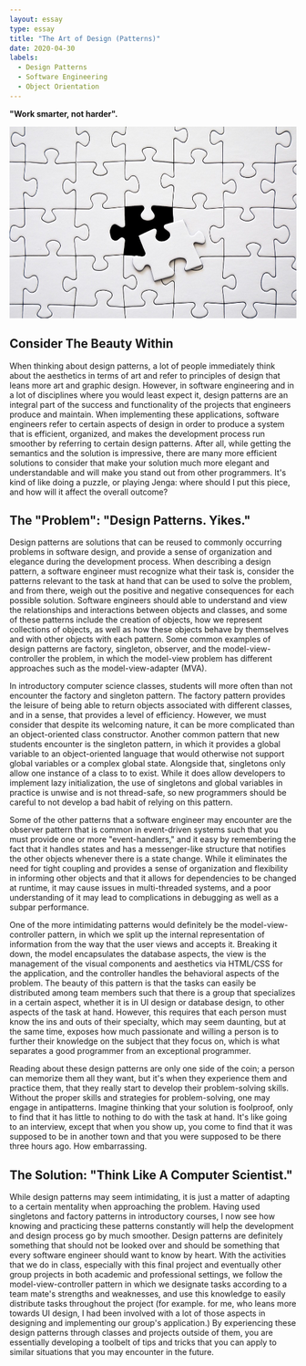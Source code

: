 ```yaml
---
layout: essay
type: essay
title: "The Art of Design (Patterns)"
date: 2020-04-30
labels:
  - Design Patterns
  - Software Engineering
  - Object Orientation
---
```


**"Work smarter, not harder".**

<img class="ui medium right floated rounded image" src="/images/puzzle.jpg" length="800" width="1000">

## Consider The Beauty Within
When thinking about design patterns, a lot of people immediately think about the aesthetics in terms of art and refer to 
principles of design that leans more art and graphic design. However, in software engineering and in a lot of disciplines 
where you would least expect it, design patterns are an integral part of the success and functionality of the projects that 
engineers produce and maintain. When implementing these applications, software engineers refer to certain aspects of design in 
order to produce a system that is efficient, organized, and makes the development process run smoother by referring to certain 
design patterns. After all, while getting the semantics and the solution is impressive, there are many more efficient 
solutions to consider that make your solution much more elegant and understandable and will make you stand out from other 
programmers. It's kind of like doing a puzzle, or playing Jenga: where should I put this piece, and how will it affect the 
overall outcome?

## The "Problem": "Design Patterns. Yikes."

Design patterns are solutions that can be reused to commonly occurring problems in software design, and provide a sense of 
organization and elegance during the development process. When describing a design pattern, a software engineer must recognize 
what their task is, consider the patterns relevant to the task at hand that can be used to solve the problem, and from there, 
weigh out the positive and negative consequences for each possible solution. Software engineers should able to understand and 
view the relationships and interactions between objects and classes, and some of these patterns include the creation of 
objects, how we represent collections of objects, as well as how these objects behave by themselves and with other objects 
with each pattern. Some common examples of design patterns are factory, singleton, observer, and the model-view-controller 
the problem, in which the model-view problem has different approaches such as the model-view-adapter (MVA).

In introductory computer science classes, students will more often than not encounter the factory and singleton pattern. The 
factory pattern provides the leisure of being able to return objects associated with different classes, and in a sense, that 
provides a level of efficiency. However, we must consider that despite its welcoming nature, it can be more complicated than 
an object-oriented class constructor. Another common pattern that new students encounter is the singleton pattern, in 
which it provides a global variable to an object-oriented language that would otherwise not support global 
variables or a complex global state. Alongside that, singletons only allow one instance of a class to to exist. While it does 
allow developers to implement lazy initialization, the use of singletons and global variables in practice is unwise and is 
not thread-safe, so new programmers should be careful to not develop a bad habit of relying on this pattern.

Some of the other patterns that a software engineer may encounter are the observer pattern that is common in event-driven 
systems such that you must provide one or more "event-handlers," and it easy by remembering the fact that it handles states 
and has a messenger-like structure that notifies the other objects whenever there is a state change. While it eliminates the 
need for tight coupling and provides a sense of organization and flexibility in informing other objects and that it allows for 
dependencies to be changed at runtime, it may cause issues in multi-threaded systems, and a poor understanding of it may lead 
to complications in debugging as well as a subpar performance. 

One of the more intimidating patterns would definitely be the model-view-controller pattern, in which we split up the internal 
representation of information from the way that the user views and accepts it. Breaking it down, the model encapsulates the 
database aspects, the view is the management of the visual components and aesthetics via HTML/CSS for the application, and the 
controller handles the behavioral aspects of the problem. The beauty of this pattern is that the tasks can easily be 
distributed among team members such that there is a group that specializes in a certain aspect, whether it is in UI design or 
database design, to other aspects of the task at hand. However, this requires that each person must know the ins and outs of 
their specialty, which may seem daunting, but at the same time, exposes how much passionate and willing a person is to further 
their knowledge on the subject that they focus on, which is what separates a good programmer from an exceptional programmer. 

Reading about these design patterns are only one side of the coin; a person can memorize them all they want, but it's when 
they experience them and practice them, that they really start to develop their problem-solving skills. Without the proper 
skills and strategies for problem-solving, one may engage in antipatterns. Imagine thinking that your solution is foolproof, 
only to find that it has little to nothing to do with the task at hand. It's like going to an interview, except that when you 
show up, you come to find that it was supposed to be in another town and that you were supposed to be there three hours ago. 
How embarrassing.

## The Solution: "Think Like A Computer Scientist."

While design patterns may seem intimidating, it is just a matter of adapting to a certain mentality when approaching the 
problem. Having used singletons and factory patterns in introductory courses, I now see how knowing and practicing these 
patterns constantly will help the development and design process go by much smoother. Design patterns are definitely something 
that should not be looked over and should be something that every software engineer should want to know by heart. With the 
activities that we do in class, especially with this final project and eventually other group projects in both academic and 
professional settings, we follow the model-view-controller pattern in which we designate tasks according to a team mate's 
strengths and weaknesses, and use this knowledge to easily distribute tasks throughout the project (for example. for me, who 
leans more towards UI design, I had been involved with a lot of those aspects in designing and implementing our group's 
application.) By experiencing these design patterns through classes and projects outside of them, you are essentially 
developing a toolbelt of tips and tricks that you can apply to similar situations that you may encounter in the future.
